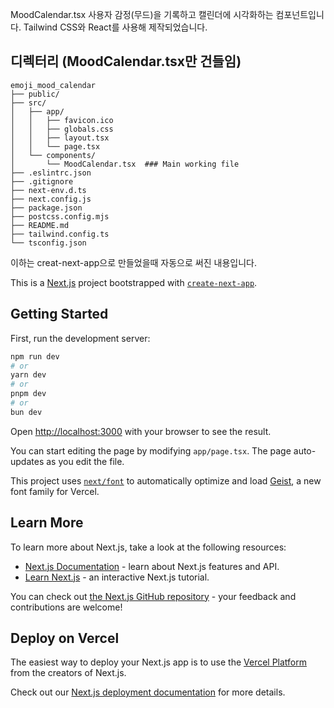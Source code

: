MoodCalendar.tsx
사용자 감정(무드)을 기록하고 캘린더에 시각화하는 컴포넌트입니다. Tailwind CSS와 React를 사용해 제작되었습니다.

## 디렉터리 (MoodCalendar.tsx만 건들임)
```
emoji_mood_calendar
├── public/
├── src/
│   ├── app/
│   │   ├── favicon.ico
│   │   ├── globals.css
│   │   ├── layout.tsx
│   │   └── page.tsx
│   └── components/
│       └── MoodCalendar.tsx  ### Main working file
├── .eslintrc.json
├── .gitignore
├── next-env.d.ts
├── next.config.js
├── package.json
├── postcss.config.mjs
├── README.md
├── tailwind.config.ts
└── tsconfig.json
```
이하는 creat-next-app으로 만들었을때 자동으로 써진 내용입니다.

This is a [Next.js](https://nextjs.org) project bootstrapped with [`create-next-app`](https://nextjs.org/docs/app/api-reference/cli/create-next-app).

## Getting Started

First, run the development server:

```bash
npm run dev
# or
yarn dev
# or
pnpm dev
# or
bun dev
```

Open [http://localhost:3000](http://localhost:3000) with your browser to see the result.

You can start editing the page by modifying `app/page.tsx`. The page auto-updates as you edit the file.

This project uses [`next/font`](https://nextjs.org/docs/app/building-your-application/optimizing/fonts) to automatically optimize and load [Geist](https://vercel.com/font), a new font family for Vercel.


## Learn More

To learn more about Next.js, take a look at the following resources:

- [Next.js Documentation](https://nextjs.org/docs) - learn about Next.js features and API.
- [Learn Next.js](https://nextjs.org/learn) - an interactive Next.js tutorial.

You can check out [the Next.js GitHub repository](https://github.com/vercel/next.js) - your feedback and contributions are welcome!

## Deploy on Vercel

The easiest way to deploy your Next.js app is to use the [Vercel Platform](https://vercel.com/new?utm_medium=default-template&filter=next.js&utm_source=create-next-app&utm_campaign=create-next-app-readme) from the creators of Next.js.

Check out our [Next.js deployment documentation](https://nextjs.org/docs/app/building-your-application/deploying) for more details.
